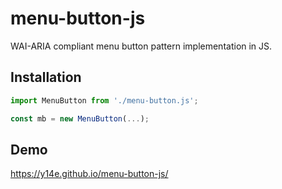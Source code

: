 # menu-button-js
WAI-ARIA compliant menu button pattern implementation in JS.
## Installation
```js
import MenuButton from './menu-button.js';

const mb = new MenuButton(...);
```
## Demo
https://y14e.github.io/menu-button-js/

